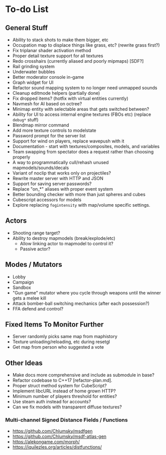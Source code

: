 # To-do List

## General Stuff

- Ability to stack shots to make them bigger, etc
- Occupation map to displace things like grass, etc? (rewrite grass first?)
- Fix triplanar shader activation method
- Proper detail texture support for all textures
- Redo crosshairs (currently aliased and poorly mipmaps) [SDF?]
- Rail grinding system
- Underwater bubbles
- Better moderator console in-game
- Graph widget for UI
- Refactor sound mapping system to no longer need unmapped sounds
- Cleanup editmode helpers (partially done)
- Fix dropped items? (hotfix with virtual entities currently)
- Navmesh for AI based on octree?
- Minimap entity with selectable areas that gets switched between?
- Ability for UI to access internal engine textures (FBOs etc) (replace `debug*` stuff)
- Blendmap mirror command
- Add more texture controls to modelstate
- Password prompt for the server list
- Support for wind on players, replace wavepush with it
- Documentation - start with textures/composites, models, and variables
- Team swapping from spectator does a request rather than choosing properly
- A way to programmatically cull/rehash unused mapmodels/sounds/decals
- Variant of noclip that works only on projectiles?
- Rewrite master server with HTTP and JSON
- Support for saving server passwords?
- Replace "on_*" aliases with proper event system
- Better bounding checker with more than just spheres and cubes
- Cubescript accessors for models
- Explore replacing `fogintensity` with map/volume specific settings.

## Actors

- Shooting range target?
- Ability to destroy mapmodels (break/explode/etc)
    - Allow linking actor to mapmodel to control it?
    - Passive actor?

## Modes / Mutators

- Lobby
- Campaign
- Sandbox
- "Gun game" mutator where you cycle through weapons until the winner gets a melee kill
- Attack bomber-ball switching mechanics (after each possession?)
- FFA defend and control?

## Fixed Items To Monitor Further

- Server randomly picks same map from maphistory
- Texture unloading/reloading, etc during resetgl
- Get map from person who suggested a vote

## Other Ideas

- Make docs more comprehensive and include as submodule in base?
- Refactor codebase to C++17 [refactor-plan.md].
- Proper struct method system for CubeScript?
- Implement libcURL instead of home grown HTTP?
- Minimum number of players threshold for entities?
- Use steam auth instead for accounts?
- Can we fix models with transparent diffuse textures?

### Multi-channel Signed Distance Fields / Functions

- https://github.com/Chlumsky/msdfgen
- https://github.com/Chlumsky/msdf-atlas-gen
- https://alekongame.com/morph/
- https://iquilezles.org/articles/distfunctions/
